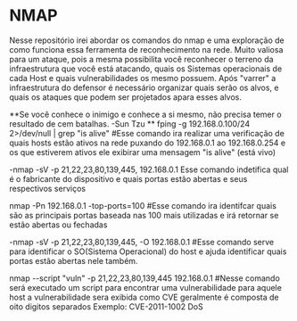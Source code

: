 # NMAP

Nesse repositório irei abordar os comandos do nmap e uma exploração de como funciona essa ferramenta de reconhecimento na rede.
Muito valiosa para um ataque, pois a mesma possibilita você reconhecer o terreno da infraestrutura que você está atacando, quais os Sistemas operacionais de cada Host e quais vulnerabilidades os mesmo possuem.
Após "varrer" a infraestrutura do defensor é necessário organizar quais serão os alvos, e quais os ataques que podem ser projetados apara esses alvos. 



**Se você conhece o inimigo e conhece a si mesmo, não precisa temer o resultado de cem batalhas. -Sun Tzu
**
fping -g 192.168.0.100/24 2>/dev/null | grep "is alive" 
#Esse comando ira realizar uma verificação de quais hosts estão ativos na rede 
puxando do 192.168.0.1 ao 192.168.0.254 e os que estiverem ativos ele exibirar uma mensagem "is alive" (está vivo)

-nmap -sV -p 21,22,23,80,139,445, 192.168.0.1 
 Esse comando indetifica qual é o fabricante do dispositivo e quais portas estão abertas e seus respectivos serviços 

nmap -Pn 192.168.0.1 -top-ports=100
#Esse comando ira identifcar quais são as principais portas baseada nas 100 mais utilizadas e irá retornar se estão abertas ou fechadas 

-nmap -sV -p 21,22,23,80,139,445, -O 192.168.0.1 
#Esse comando serve para identificar o SO(Sistema Operacional) do host e ajuda identificar quais portas estão abertas nele também. 

nmap --script "vuln" -p 21,22,23,80,139,445  192.168.0.1
#Nesse comando será executado um script para encontrar uma vulnerabilidade para aquele host a vulnerabilidade sera exibida como CVE geralmente é composta de oito digitos separados Exemplo: CVE-2011-1002 DoS 

